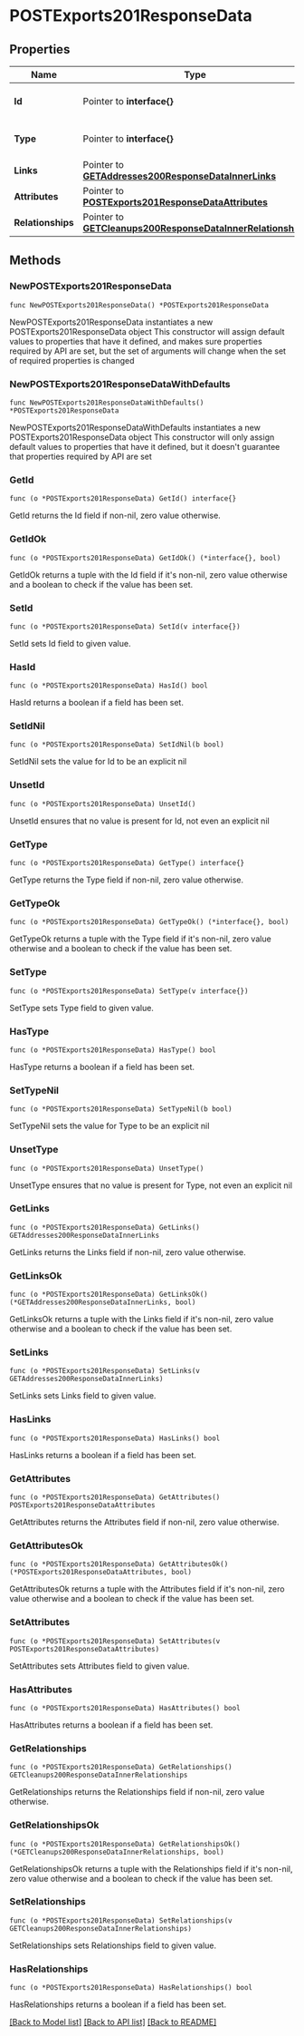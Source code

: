 # POSTExports201ResponseData

## Properties

Name | Type | Description | Notes
------------ | ------------- | ------------- | -------------
**Id** | Pointer to **interface{}** | The resource&#39;s id | [optional] 
**Type** | Pointer to **interface{}** | The resource&#39;s type | [optional] 
**Links** | Pointer to [**GETAddresses200ResponseDataInnerLinks**](GETAddresses200ResponseDataInnerLinks.md) |  | [optional] 
**Attributes** | Pointer to [**POSTExports201ResponseDataAttributes**](POSTExports201ResponseDataAttributes.md) |  | [optional] 
**Relationships** | Pointer to [**GETCleanups200ResponseDataInnerRelationships**](GETCleanups200ResponseDataInnerRelationships.md) |  | [optional] 

## Methods

### NewPOSTExports201ResponseData

`func NewPOSTExports201ResponseData() *POSTExports201ResponseData`

NewPOSTExports201ResponseData instantiates a new POSTExports201ResponseData object
This constructor will assign default values to properties that have it defined,
and makes sure properties required by API are set, but the set of arguments
will change when the set of required properties is changed

### NewPOSTExports201ResponseDataWithDefaults

`func NewPOSTExports201ResponseDataWithDefaults() *POSTExports201ResponseData`

NewPOSTExports201ResponseDataWithDefaults instantiates a new POSTExports201ResponseData object
This constructor will only assign default values to properties that have it defined,
but it doesn't guarantee that properties required by API are set

### GetId

`func (o *POSTExports201ResponseData) GetId() interface{}`

GetId returns the Id field if non-nil, zero value otherwise.

### GetIdOk

`func (o *POSTExports201ResponseData) GetIdOk() (*interface{}, bool)`

GetIdOk returns a tuple with the Id field if it's non-nil, zero value otherwise
and a boolean to check if the value has been set.

### SetId

`func (o *POSTExports201ResponseData) SetId(v interface{})`

SetId sets Id field to given value.

### HasId

`func (o *POSTExports201ResponseData) HasId() bool`

HasId returns a boolean if a field has been set.

### SetIdNil

`func (o *POSTExports201ResponseData) SetIdNil(b bool)`

 SetIdNil sets the value for Id to be an explicit nil

### UnsetId
`func (o *POSTExports201ResponseData) UnsetId()`

UnsetId ensures that no value is present for Id, not even an explicit nil
### GetType

`func (o *POSTExports201ResponseData) GetType() interface{}`

GetType returns the Type field if non-nil, zero value otherwise.

### GetTypeOk

`func (o *POSTExports201ResponseData) GetTypeOk() (*interface{}, bool)`

GetTypeOk returns a tuple with the Type field if it's non-nil, zero value otherwise
and a boolean to check if the value has been set.

### SetType

`func (o *POSTExports201ResponseData) SetType(v interface{})`

SetType sets Type field to given value.

### HasType

`func (o *POSTExports201ResponseData) HasType() bool`

HasType returns a boolean if a field has been set.

### SetTypeNil

`func (o *POSTExports201ResponseData) SetTypeNil(b bool)`

 SetTypeNil sets the value for Type to be an explicit nil

### UnsetType
`func (o *POSTExports201ResponseData) UnsetType()`

UnsetType ensures that no value is present for Type, not even an explicit nil
### GetLinks

`func (o *POSTExports201ResponseData) GetLinks() GETAddresses200ResponseDataInnerLinks`

GetLinks returns the Links field if non-nil, zero value otherwise.

### GetLinksOk

`func (o *POSTExports201ResponseData) GetLinksOk() (*GETAddresses200ResponseDataInnerLinks, bool)`

GetLinksOk returns a tuple with the Links field if it's non-nil, zero value otherwise
and a boolean to check if the value has been set.

### SetLinks

`func (o *POSTExports201ResponseData) SetLinks(v GETAddresses200ResponseDataInnerLinks)`

SetLinks sets Links field to given value.

### HasLinks

`func (o *POSTExports201ResponseData) HasLinks() bool`

HasLinks returns a boolean if a field has been set.

### GetAttributes

`func (o *POSTExports201ResponseData) GetAttributes() POSTExports201ResponseDataAttributes`

GetAttributes returns the Attributes field if non-nil, zero value otherwise.

### GetAttributesOk

`func (o *POSTExports201ResponseData) GetAttributesOk() (*POSTExports201ResponseDataAttributes, bool)`

GetAttributesOk returns a tuple with the Attributes field if it's non-nil, zero value otherwise
and a boolean to check if the value has been set.

### SetAttributes

`func (o *POSTExports201ResponseData) SetAttributes(v POSTExports201ResponseDataAttributes)`

SetAttributes sets Attributes field to given value.

### HasAttributes

`func (o *POSTExports201ResponseData) HasAttributes() bool`

HasAttributes returns a boolean if a field has been set.

### GetRelationships

`func (o *POSTExports201ResponseData) GetRelationships() GETCleanups200ResponseDataInnerRelationships`

GetRelationships returns the Relationships field if non-nil, zero value otherwise.

### GetRelationshipsOk

`func (o *POSTExports201ResponseData) GetRelationshipsOk() (*GETCleanups200ResponseDataInnerRelationships, bool)`

GetRelationshipsOk returns a tuple with the Relationships field if it's non-nil, zero value otherwise
and a boolean to check if the value has been set.

### SetRelationships

`func (o *POSTExports201ResponseData) SetRelationships(v GETCleanups200ResponseDataInnerRelationships)`

SetRelationships sets Relationships field to given value.

### HasRelationships

`func (o *POSTExports201ResponseData) HasRelationships() bool`

HasRelationships returns a boolean if a field has been set.


[[Back to Model list]](../README.md#documentation-for-models) [[Back to API list]](../README.md#documentation-for-api-endpoints) [[Back to README]](../README.md)


